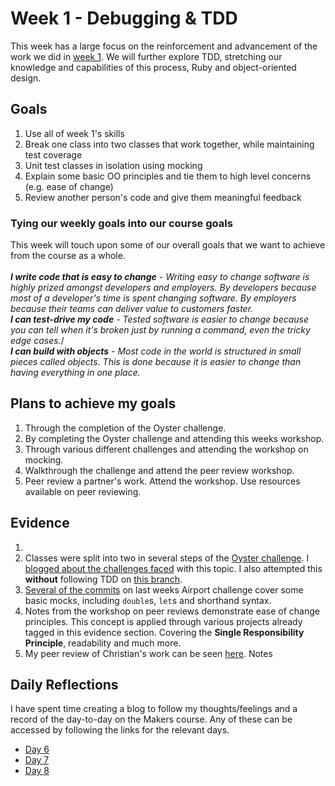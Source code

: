 # Week 1 - Debugging & TDD
This week has a large focus on the reinforcement and advancement of the work we did in [week 1](https://github.com/adamwoodcock98/MakersPortfolio/blob/main/Week1.md). We will further explore TDD, stretching our knowledge and capabilities of this process, Ruby and object-oriented design.

## Goals
1. Use all of week 1's skills
2. Break one class into two classes that work together, while maintaining test coverage
3. Unit test classes in isolation using mocking
4. Explain some basic OO principles and tie them to high level concerns (e.g. ease of change)
5. Review another person's code and give them meaningful feedback

### Tying our weekly goals into our course goals
This week will touch upon some of our overall goals that we want to achieve from the course as a whole.<br /><br />
**_I write code that is easy to change_** *- Writing easy to change software is highly prized amongst developers and employers. By developers because most of a developer's time is spent changing software. By employers because their teams can deliver value to customers faster.*<br />
**_I can test-drive my code_** *- Tested software is easier to change because you can tell when it's broken just by running a command, even the tricky edge cases.*/<br />
**_I can build with objects_** *- Most code in the world is structured in small pieces called objects. This is done because it is easier to change than having everything in one place.*

## Plans to achieve my goals
1. Through the completion of the Oyster challenge.
2. By completing the Oyster challenge and attending this weeks workshop.
3. Through various different challenges and attending the workshop on mocking.
4. Walkthrough the challenge and attend the peer review workshop.
5. Peer review a partner's work. Attend the workshop. Use resources available on peer reviewing.

## Evidence
1.
2. Classes were split into two in several steps of the [Oyster challenge](https://github.com/adamwoodcock98/oyster-cards-2). I [blogged about the challenges faced](https://medium.com/@adam.woodcock98/i-can-do-this-can-i-do-this-makers-day-8-c4cd1c58bb04) with this topic. I also attempted this __without__ following TDD on [this branch](https://github.com/adamwoodcock98/oyster-card/tree/experimental).
3. [Several of the commits](https://github.com/adamwoodcock98/airport_challenge/commits/main) on last weeks Airport challenge cover some basic mocks, including `double`s, `let`s and shorthand syntax.
4. Notes from the workshop on peer reviews demonstrate ease of change principles. This concept is applied through various projects already tagged in this evidence section. Covering the __Single Responsibility Principle__, readability and much more.
5. My peer review of Christian's work can be seen [here](). Notes 

## Daily Reflections
I have spent time creating a blog to follow my thoughts/feelings and a record of the day-to-day on the Makers course. Any of these can be accessed by following the links for the relevant days.
* [Day 6](https://medium.com/@adam.woodcock98/6ba113e5a65d)
* [Day 7](https://medium.com/@adam.woodcock98/its-a-strike-makers-day-7-8e9230c48000)
* [Day 8](https://medium.com/@adam.woodcock98/i-can-do-this-can-i-do-this-makers-day-8-c4cd1c58bb04)
